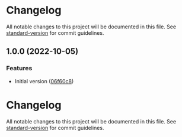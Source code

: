 # Changelog

All notable changes to this project will be documented in this file. See [standard-version](https://github.com/conventional-changelog/standard-version) for commit guidelines.

## 1.0.0 (2022-10-05)


### Features

* Initial version ([06f60c8](https://github.com/compwright/defuse-node/commit/06f60c85e653a1244d9213a55131e45e3c56e1c9))

# Changelog

All notable changes to this project will be documented in this file. See [standard-version](https://github.com/conventional-changelog/standard-version) for commit guidelines.
